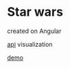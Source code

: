 # Star wars
created on Angular

[api](https://swapi.dev/) visualization

[demo](https://inconsumable1812.github.io/star-wars-angular/)
